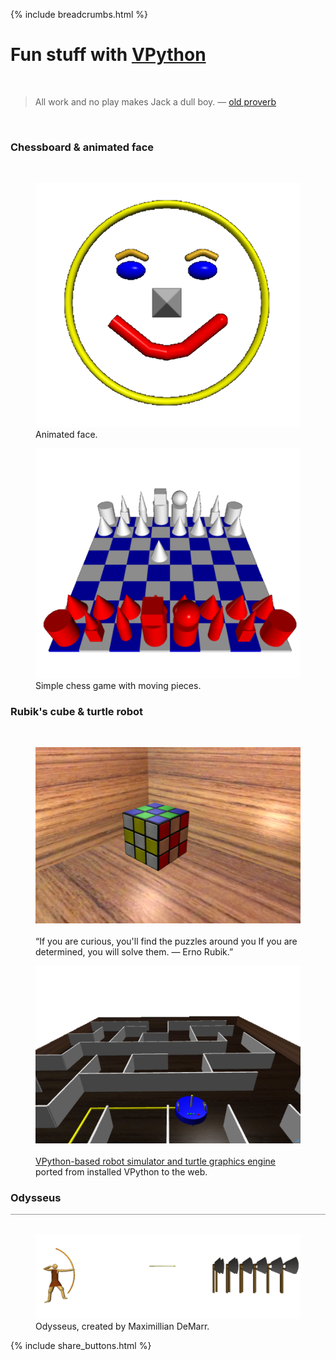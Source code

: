 {% include breadcrumbs.html %}

# Fun stuff with [VPython](https://vpython.org/) 
<div class="header_line"><br/></div>

<blockquote>
All work and no play makes Jack a dull boy. &mdash; <a href="https://en.wikipedia.org/wiki/Proverb">old proverb</a>
</blockquote><br/>

### Chessboard & animated face
<div class="subsection_header_line"><br/></div>

<div class="double_image">
<figure class="left_image">
    <a href="face.html">
      <img alt="Face" src="../images/face.png" title="Click to animate"/>
    </a>
  <figcaption>Animated face.</figcaption>
</figure>
<figure class="left_image">
  <a href="right_image.html">
    <img alt="Chessboard" src="../images/chessboard.png" title="Click to animate"/>
  </a>
  <figcaption>Simple chess game with moving pieces.</figcaption>
</figure>
</div>

<p style="clear: both;"></p>

### Rubik&apos;s cube &amp; turtle robot
<div class="subsection_header_line"><br/></div>

<div class="double_image">
<figure class="left_image">
  <a href="rubiks_cube.html">
    <img alt="Rubik&apos;s cube" src="../images/rubiks_cube.png" title="Click to animate"/>
  </a>
  <figcaption><br/>“If you are curious, you'll find the puzzles around you 
  If you are determined, you will solve them. &mdash; Erno Rubik.” </figcaption>
</figure>
<figure class="right_image">
  <a href="robot.html">
    <img alt="Turtle robot" src="../images/robot.png" title="Click to animate"/>
  </a>
  <figcaption><br/>
  <a href="https://github.com/possibly-wrong/vturtle">VPython-based robot simulator and turtle graphics engine</a>
  ported from installed VPython to the web.
  </figcaption>
</figure>
</div>

<p style="clear: both;"></p>

### Odysseus
<div style="border-top: 1px solid #999999"><br/></div>

<figure>
  <a href="odysseus.html">
    <img alt="Odysseus" src="../images/odysseus.png" title="Click to animate"/>
  </a>
  <figcaption>Odysseus, created by Maximillian DeMarr.</figcaption>
</figure>

<p style="clear: both;"></p>

{% include share_buttons.html %}

